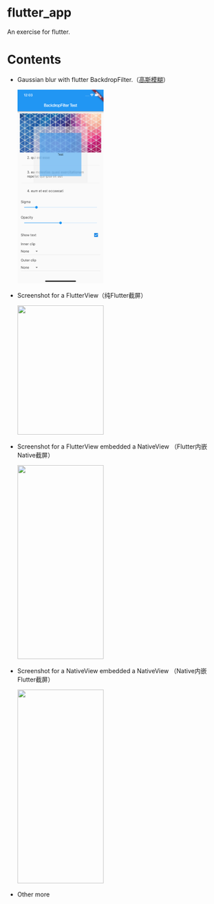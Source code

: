 # flutter_app
An exercise for flutter.


# Contents
- Gaussian blur with flutter BackdropFilter.（[高斯模糊](https://github.com/zhaoya188/FlutterBlurDemo)）
  <div><img width="200" height="450" src="https://github.com/zhaoya188/FlutterBlurDemo/raw/master/ScreenShot.png"/></div>

- Screenshot for a FlutterView（纯Flutter截屏）
  <div><img width="200" height="300" src="https://github.com/zhaoya188/flutter_app/raw/master/screenshot/screenshot-screenshot.png"/></div>

- Screenshot for a FlutterView embedded a NativeView （Flutter内嵌Native截屏）
  <div><img width="200" height="450" src="https://github.com/zhaoya188/flutter_app/raw/master/screenshot/screenshot-flutter-embeded-native.png"/></div>

- Screenshot for a NativeView embedded a NativeView （Native内嵌Flutter截屏）
  <div><img width="200" height="450" src="https://github.com/zhaoya188/flutter_app/raw/master/screenshot/screenshot-native-embeded-flutter.png"/></div>

- Other more